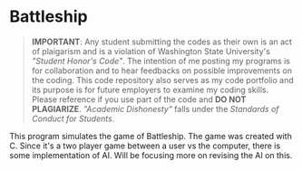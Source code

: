Battleship
=========

> **IMPORTANT**: Any student submitting the codes as their own is an act of plaigarism and 
is a violation of Washington State University's *"Student Honor's Code"*. The 
intention of me posting my programs is for collaboration and to hear 
feedbacks on possible improvements on the coding. This code repository also serves as my code 
portfolio and its purpose is for future employers to examine my coding skills. Please reference 
if you use part of the code and **DO NOT PLAGIARIZE**. *"Academic Dishonesty"* falls under 
the *Standards of Conduct for Students*.

This program simulates the game of Battleship. The game was created with C. Since it's a two player game between a user vs the computer, there is some implementation of AI. Will be focusing more on revising the AI on this.
